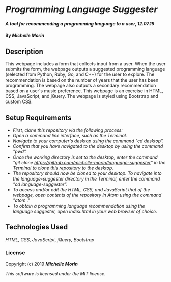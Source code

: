 # _Programming Language Suggester_

#### _A tool for recommending a programming language to a user, 12.07.19_

#### By _**Michelle Morin**_

## Description

This webpage includes a form that collects input from a user. When the user submits the form, the webpage outputs a suggested programming language (selected from Python, Ruby, Go, and C++) for the user to explore. The recommendation is based on the number of years that the user has been programming. The webpage also outputs a secondary recommendation based on a user's music preference. This webpage is an exercise in HTML, CSS, JavaScript, and jQuery. The webpage is styled using Bootstrap and custom CSS.

## Setup Requirements

* _First, clone this repository via the following process:_
* _Open a command line interface, such as the Terminal._
* _Navigate to your computer's desktop using the command "cd desktop"._
* _Confirm that you have navigated to the desktop by using the command "pwd"._
* _Once the working directory is set to the desktop, enter the command "git clone https://github.com/michelle-morin/language-suggester" in the Terminal to clone this repository to the desktop._
* _The repository should now be cloned to your desktop. To navigate into the language-suggester directory in the Terminal, enter the command "cd language-suggester"._
* _To access and/or edit the HTML, CSS, and JavaScript that of the webpage, open contents of the repository in Atom using the command "atom ."_
* _To obtain a programming language recommendation using the language suggester, open index.html in your web browser of choice._

## Technologies Used

_HTML, CSS, JavaScript, jQuery, Bootstrap_

### License

Copyright (c) 2019 **_Michelle Morin_**

*This software is licensed under the MIT license.*
